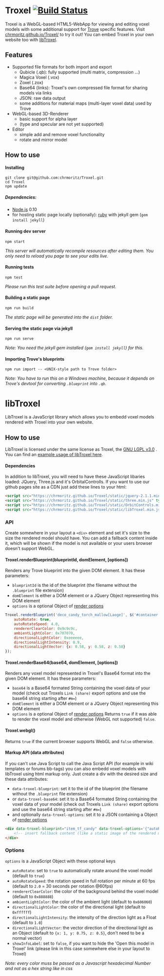 Troxel [![Build Status](https://travis-ci.org/chrmoritz/Troxel.svg?branch=master)](https://travis-ci.org/chrmoritz/Troxel)
======

Troxel is a WebGL-based HTML5-WebApp for viewing and editing voxel models with some additional support for [Trove](http://www.trionworlds.com/trove/) specific features.  Visit [chrmoritz.github.io/Troxel/](http://chrmoritz.github.io/Troxel/) to try it out! You can embed Troxel in your own website too with [libTroxel](#libtroxel).

## Features ##
* Supported file formats for both import and export
  * Qubicle (.qb): fully supported (multi matrix, compression ...)
  * Magica Voxel (.vox)
  * Zoxel (.zox)
  * Base64 (links): Troxel's own compressed file format for sharing models via links
  * JSON: raw data output
  * some additions for material maps (multi-layer voxel data) used by Trove
* WebGL-based 3D-Renderer
  * basic support for alpha layer
  * (type and specular are not yet supported)
* Editor
  * simple add and remove voxel functionality
  * rotate and mirror model

## How to use
#### Installing
```
git clone git@github.com:chrmoritz/Troxel.git
cd Troxel
npm update
```
##### Dependencies:
* [Node.js](http://nodejs.org/) 0.10
* for hosting static page locally (optionally): [ruby](https://www.ruby-lang.org/) with jekyll gem (`gem install jekyll`)

#### Running dev server
```
npm start
```
*This server will automatically recompile resources after editing them. You only need to reload you page to see your edits live.*

#### Running tests
```
npm test
```
*Please run this test suite before opening a pull request.*

#### Building a static page
```
npm run build
```
*The static page will be generated into the `dist` folder.*

#### Serving the static page via jekyll
```
npm run serve
```
*Note: You need the jekyll gem installed (`gem install jekyll`) for this.*

#### Importing Trove's blueprints
```
npm run import -- <UNIX-style path to Trove folder>
```
*Note: You have to run this on a Windows machine, because it depends on Trove's devtool for converting `.blueprint` into `.qb`.*

libTroxel
======

LibTroxel is a JavaScript library which allows you to embedd voxel models rendered with Troxel into your own website.

## How to use

LibTroxel is licensed under the same license as Troxel, the [GNU LGPL v3.0](LICENSE.txt) . You can find an [example usage of libTroxel here](test/libTroxelTest.html).

#### Dependencies

In addition to libTroxel, you will need to have these JavaScript libaries loaded: JQuery, Three.js and it's OrbitalControlls. If you want to use our github pages site as a CDN just add these lines to your html:

```html
<script src="https://chrmoritz.github.io/Troxel/static/jquery-2.1.1.min.js" type="text/javascript"></script>
<script src="https://chrmoritz.github.io/Troxel/static/three.min.js" type="text/javascript"></script>
<script src="https://chrmoritz.github.io/Troxel/static/OrbitControls.min.js" type="text/javascript"></script>
<script src="https://chrmoritz.github.io/Troxel/static/libTroxel.min.js" type="text/javascript"></script>
```

### API

Create somewhere in your layout a `<div>` element and set it's size to the size the rendered model should have. You can add a fallback content inside it, which will be shown if the model is  not available or your users browser doesn't support WebGL.

#### Troxel.renderBlueprint(blueprintId, domElement, [options])

Renders any Trove blueprint into the given DOM element. It has these parameters:
* `blueprintId` is the id of the blueprint (the filename without the `.blueprint` file extension)
* `domElement` is either a DOM element or a JQuery Object representing this DOM element
* `options` is a optional Object of [render options](#options)

```JavaScript
Troxel.renderBlueprint('deco_candy_torch_mallow[Laoge]', $('#container'), {
    autoRotate: true,
    autoRotateSpeed: 4.0,
    rendererClearColor: 0x9c9c9c,
    ambientLightColor: 0x707070,
    directionalLightColor: 0xeeeeee,
    directionalLightIntensity: 0.9,
    directionalLightVector: {x: 0.58, y: 0.58, z: 0.58}
});
```

#### Troxel.renderBase64(base64, domElement, [options])

Renders any voxel model represented in Troxel's Base64 format into the given DOM element. It has these parameters:
* `base64` is a Base64 formated String containing the voxel data of your model (check out Troxels `Link (share)` export options and use the base64 string starting after `#m=`)
* `domElement` is either a DOM element or a JQuery Object representing this DOM element
* `options` is a optional Object of [render options](#options)
Returns `true` if it was able to render the voxel model and otherwise (WebGL not supported) `false`.

#### Troxel.webgl()

Returns `true` if the current browser supports WebGL and `false` otherwise.

#### Markup API (data attributes)

If you can't use Java Script to call the Java Script API (for example in wiki templates or forums bb-tags) you can also embedd voxel models with libTroxel using html markup only. Just create a div with the desired size and these data attributes:
* `data-troxel-blueprint`: set it to the id of the blueprint (the filename without the `.blueprint` file extension)
* or `data-troxel-base64`: set it to a Base64 formated String containing the voxel data of your model (check out Troxels `Link (share)` export options and use the base64 string starting after `#m=`)
* and optionally `data-troxel-options`: set it to a JSON containing a Object of [render options](#options)

```html
<div data-troxel-blueprint="item_tf_candy" data-troxel-options='{"autoRotate": false}' style="width: 300px; height: 300px;">
    <!-- insert fallback content (like a static image of the rendered model) here -->
</div>
```

### Options

`options` is a JavaScript Object with these optional keys
* `autoRotate`: set to `true` to automatically rotate around the voxel model (default to `true`)
* `autoRotateSpeed`: the rotation speed in full rotation per minute at 60 fps (default to `2.0` = 30 seconds per rotation @60fps)
* `rendererClearColor`: the color of the background behind the voxel model (default to `0x888888`)
* `ambientLightColor`: the color of the ambient light (default to `0x606060`)
* `directionalLightColor`: the color of the directional light (default to `0xffffff`)
* `directionalLightIntensity`: the intensity of the direction light as a Float (default to `1.0`)
* `directionalLightVector`: the vector direction of the directional light as an Object (default to `{x: 1, y: 0.75, z: 0.5}`,  don't need to be a normal vector)
* `showInfoLabel`: set to `false`, if you want to hide the 'Open this model in Troxel' link (please link in this case somewhere else in your layout to Troxel)

*Note: every color muss be passed as a Javascript hexadecimal Number and not as a hex string like in css*
